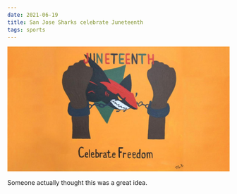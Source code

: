 ```yaml
---
date: 2021-06-19
title: San Jose Sharks celebrate Juneteenth
tags: sports
---
```


![sharks](https://raw.githubusercontent.com/muneer78/muneer78.github.io/master/images/SharksJuneteenth.jpeg)

Someone actually thought this was a great idea.

